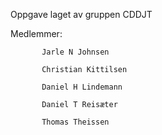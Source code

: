 
Oppgave laget av gruppen CDDJT

Medlemmer: 
           
           Jarle N Johnsen

           Christian Kittilsen
           
           Daniel H Lindemann
           
           Daniel T Reisæter
           
           Thomas Theissen
          
